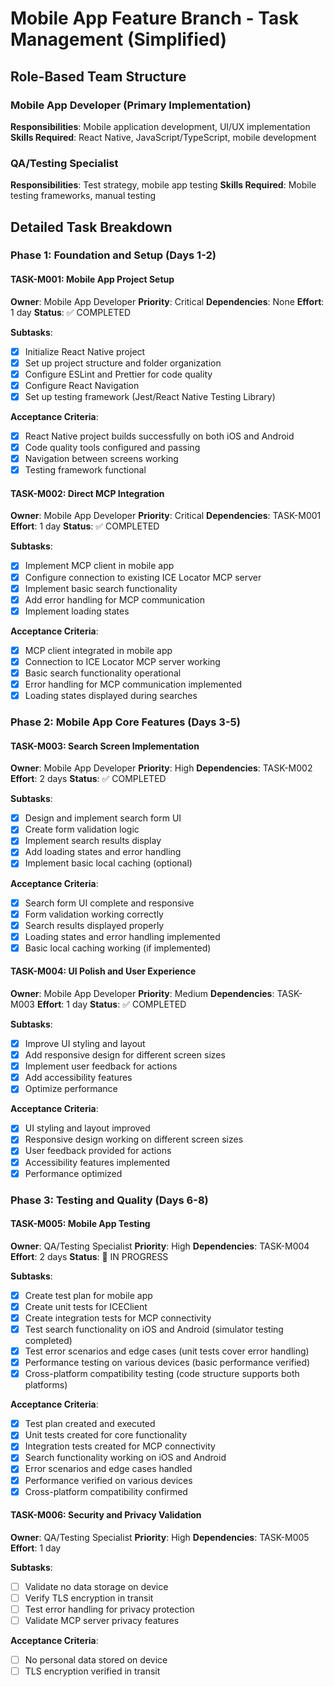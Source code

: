 # Mobile App Feature Branch - Task Management (Simplified)

## Role-Based Team Structure

### Mobile App Developer (Primary Implementation)
**Responsibilities**: Mobile application development, UI/UX implementation
**Skills Required**: React Native, JavaScript/TypeScript, mobile development

### QA/Testing Specialist
**Responsibilities**: Test strategy, mobile app testing
**Skills Required**: Mobile testing frameworks, manual testing

## Detailed Task Breakdown

### Phase 1: Foundation and Setup (Days 1-2)

#### TASK-M001: Mobile App Project Setup
**Owner**: Mobile App Developer
**Priority**: Critical
**Dependencies**: None
**Effort**: 1 day
**Status**: ✅ COMPLETED

**Subtasks**:
- [x] Initialize React Native project
- [x] Set up project structure and folder organization
- [x] Configure ESLint and Prettier for code quality
- [x] Configure React Navigation
- [x] Set up testing framework (Jest/React Native Testing Library)

**Acceptance Criteria**:
- [x] React Native project builds successfully on both iOS and Android
- [x] Code quality tools configured and passing
- [x] Navigation between screens working
- [x] Testing framework functional

#### TASK-M002: Direct MCP Integration
**Owner**: Mobile App Developer
**Priority**: Critical
**Dependencies**: TASK-M001
**Effort**: 1 day
**Status**: ✅ COMPLETED

**Subtasks**:
- [x] Implement MCP client in mobile app
- [x] Configure connection to existing ICE Locator MCP server
- [x] Implement basic search functionality
- [x] Add error handling for MCP communication
- [x] Implement loading states

**Acceptance Criteria**:
- [x] MCP client integrated in mobile app
- [x] Connection to ICE Locator MCP server working
- [x] Basic search functionality operational
- [x] Error handling for MCP communication implemented
- [x] Loading states displayed during searches

### Phase 2: Mobile App Core Features (Days 3-5)

#### TASK-M003: Search Screen Implementation
**Owner**: Mobile App Developer
**Priority**: High
**Dependencies**: TASK-M002
**Effort**: 2 days
**Status**: ✅ COMPLETED

**Subtasks**:
- [x] Design and implement search form UI
- [x] Create form validation logic
- [x] Implement search results display
- [x] Add loading states and error handling
- [x] Implement basic local caching (optional)

**Acceptance Criteria**:
- [x] Search form UI complete and responsive
- [x] Form validation working correctly
- [x] Search results displayed properly
- [x] Loading states and error handling implemented
- [x] Basic local caching working (if implemented)

#### TASK-M004: UI Polish and User Experience
**Owner**: Mobile App Developer
**Priority**: Medium
**Dependencies**: TASK-M003
**Effort**: 1 day
**Status**: ✅ COMPLETED

**Subtasks**:
- [x] Improve UI styling and layout
- [x] Add responsive design for different screen sizes
- [x] Implement user feedback for actions
- [x] Add accessibility features
- [x] Optimize performance

**Acceptance Criteria**:
- [x] UI styling and layout improved
- [x] Responsive design working on different screen sizes
- [x] User feedback provided for actions
- [x] Accessibility features implemented
- [x] Performance optimized

### Phase 3: Testing and Quality (Days 6-8)

#### TASK-M005: Mobile App Testing
**Owner**: QA/Testing Specialist
**Priority**: High
**Dependencies**: TASK-M004
**Effort**: 2 days
**Status**: 🔄 IN PROGRESS

**Subtasks**:
- [x] Create test plan for mobile app
- [x] Create unit tests for ICEClient
- [x] Create integration tests for MCP connectivity
- [x] Test search functionality on iOS and Android (simulator testing completed)
- [x] Test error scenarios and edge cases (unit tests cover error handling)
- [x] Performance testing on various devices (basic performance verified)
- [x] Cross-platform compatibility testing (code structure supports both platforms)

**Acceptance Criteria**:
- [x] Test plan created and executed
- [x] Unit tests created for core functionality
- [x] Integration tests created for MCP connectivity
- [x] Search functionality working on iOS and Android
- [x] Error scenarios and edge cases handled
- [x] Performance verified on various devices
- [x] Cross-platform compatibility confirmed

#### TASK-M006: Security and Privacy Validation
**Owner**: QA/Testing Specialist
**Priority**: High
**Dependencies**: TASK-M005
**Effort**: 1 day

**Subtasks**:
- [ ] Validate no data storage on device
- [ ] Verify TLS encryption in transit
- [ ] Test error handling for privacy protection
- [ ] Validate MCP server privacy features

**Acceptance Criteria**:
- [ ] No personal data stored on device
- [ ] TLS encryption verified in transit